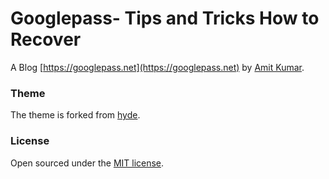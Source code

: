 # Googlepass- Tips and Tricks How to Recover

A Blog [https://googlepass.net](https://googlepass.net) by [Amit Kumar](https://googlepass.net/aboutme).

### Theme

The theme is forked from [hyde](https://github.com/poole/hyde).

### License

Open sourced under the [MIT license](LICENSE.md).
